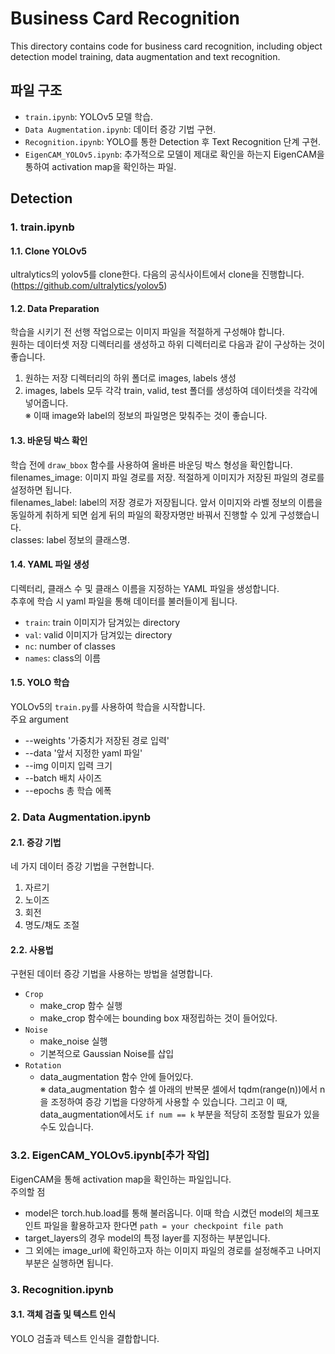 # Business Card Recognition

This directory contains code for business card recognition, including object detection model training, data augmentation and text recognition.

## 파일 구조

- `train.ipynb`:  YOLOv5 모델 학습.
- `Data Augmentation.ipynb`: 데이터 증강 기법 구현.
- `Recognition.ipynb`: YOLO를 통한 Detection 후 Text Recognition 단계 구현.
- `EigenCAM_YOLOv5.ipynb`: 추가적으로 모델이 제대로 확인을 하는지 EigenCAM을 통하여 activation map을 확인하는 파일.

## Detection

### 1. train.ipynb

#### 1.1. Clone YOLOv5

ultralytics의 yolov5를 clone한다. 다음의 공식사이트에서 clone을 진행합니다.
<br/> (https://github.com/ultralytics/yolov5)

#### 1.2. Data Preparation

학습을 시키기 전 선행 작업으로는 이미지 파일을 적절하게 구성해야 합니다.
<br/> 원하는 데이터셋 저장 디렉터리를 생성하고 하위 디렉터리로 다음과 같이 구상하는 것이 좋습니다.
1. 원하는 저장 디렉터리의 하위 폴더로 images, labels 생성
2. images, labels 모두 각각 train, valid, test 폴더를 생성하여 데이터셋을 각각에 넣어줍니다.
<br/> ※ 이때 image와 label의 정보의 파일명은 맞춰주는 것이 좋습니다.
#### 1.3. 바운딩 박스 확인

학습 전에 `draw_bbox` 함수를 사용하여 올바른 바운딩 박스 형성을 확인합니다.
<br> filenames_image: 이미지 파일 경로를 저장. 적절하게 이미지가 저장된 파일의 경로를 설정하면 됩니다.
<br> filenames_label: label의 저장 경로가 저장됩니다. 앞서 이미지와 라벨 정보의 이름을 동일하게 취하게 되면 쉽게 뒤의 파일의 확장자명만 바꿔서 진행할 수 있게 구성했습니다. 
<br> classes: label 정보의 클래스명.

#### 1.4. YAML 파일 생성

디렉터리, 클래스 수 및 클래스 이름을 지정하는 YAML 파일을 생성합니다.
<br> 추후에 학습 시 yaml 파일을 통해 데이터를 불러들이게 됩니다. 
- `train`: train 이미지가 담겨있는 directory
- `val`: valid 이미지가 담겨있는 directory
- `nc`: number of classes
- `names`: class의 이름

#### 1.5. YOLO 학습

YOLOv5의 `train.py`를 사용하여 학습을 시작합니다.
<br> 주요 argument
- --weights '가중치가 저장된 경로 입력'
- --data '앞서 지정한 yaml 파일'
- --img 이미지 입력 크기
- --batch 배치 사이즈
- --epochs 총 학습 에폭

### 2. Data Augmentation.ipynb

#### 2.1. 증강 기법

네 가지 데이터 증강 기법을 구현합니다.
1. 자르기
2. 노이즈
3. 회전
4. 명도/채도 조절

#### 2.2. 사용법

구현된 데이터 증강 기법을 사용하는 방법을 설명합니다.
- `Crop`
  -  make_crop 함수 실행
  -  make_crop 함수에는 bounding box 재정립하는 것이 들어있다.
-  `Noise`
    - make_noise 실행
    - 기본적으로 Gaussian Noise를 삽입
- `Rotation`
  - data_augmentation 함수 안에 들어있다.
<br> ※ data_augmentation 함수 셀 아래의 반복문 셀에서 tqdm(range(n))에서 n을 조정하여 증강 기법을 다양하게 사용할 수 있습니다. 그리고 이 때, data_augmentation에서도 `if num == k` 부분을 적당히 조정할 필요가 있을 수도 있습니다.
### 3.2. EigenCAM_YOLOv5.ipynb[추가 작업]

EigenCAM을 통해 activation map을 확인하는 파일입니다. 
<br> 주의할 점
- model은 torch.hub.load를 통해 불러옵니다. 이때 학습 시켰던 model의 체크포인트 파일을 활용하고자 한다면 `path = your checkpoint file path`
- target_layers의 경우 model의 특정 layer를 지정하는 부분입니다.
- 그 외에는 image_url에 확인하고자 하는 이미지 파일의 경로를 설정해주고 나머지 부분은 실행하면 됩니다.
 
### 3. Recognition.ipynb

#### 3.1. 객체 검출 및 텍스트 인식

YOLO 검출과 텍스트 인식을 결합합니다.
